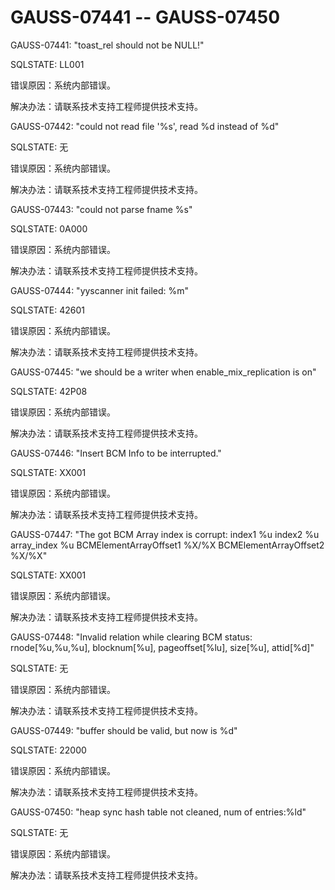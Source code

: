 # GAUSS-07441 -- GAUSS-07450

GAUSS-07441: "toast\_rel should not be NULL!"

SQLSTATE: LL001

错误原因：系统内部错误。

解决办法：请联系技术支持工程师提供技术支持。

GAUSS-07442: "could not read file '%s', read %d instead of %d"

SQLSTATE: 无

错误原因：系统内部错误。

解决办法：请联系技术支持工程师提供技术支持。

GAUSS-07443: "could not parse fname %s"

SQLSTATE: 0A000

错误原因：系统内部错误。

解决办法：请联系技术支持工程师提供技术支持。

GAUSS-07444: "yyscanner init failed: %m"

SQLSTATE: 42601

错误原因：系统内部错误。

解决办法：请联系技术支持工程师提供技术支持。

GAUSS-07445: "we should be a writer when enable\_mix\_replication is on"

SQLSTATE: 42P08

错误原因：系统内部错误。

解决办法：请联系技术支持工程师提供技术支持。

GAUSS-07446: "Insert BCM Info to be interrupted."

SQLSTATE: XX001

错误原因：系统内部错误。

解决办法：请联系技术支持工程师提供技术支持。

GAUSS-07447: "The got BCM Array index is corrupt: index1 %u index2 %u array\_index %u BCMElementArrayOffset1 %X/%X BCMElementArrayOffset2 %X/%X"

SQLSTATE: XX001

错误原因：系统内部错误。

解决办法：请联系技术支持工程师提供技术支持。

GAUSS-07448: "Invalid relation while clearing BCM status: rnode\[%u,%u,%u\], blocknum\[%u\], pageoffset\[%lu\], size\[%u\], attid\[%d\]"

SQLSTATE: 无

错误原因：系统内部错误。

解决办法：请联系技术支持工程师提供技术支持。

GAUSS-07449: "buffer should be valid, but now is %d"

SQLSTATE: 22000

错误原因：系统内部错误。

解决办法：请联系技术支持工程师提供技术支持。

GAUSS-07450: "heap sync hash table not cleaned, num of entries:%ld"

SQLSTATE: 无

错误原因：系统内部错误。

解决办法：请联系技术支持工程师提供技术支持。

